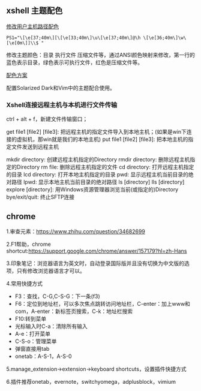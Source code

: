 ## xshell 主题配色

[修改用户主机路径配色](https://blog.csdn.net/baidu_41858278/article/details/87874812)

`PS1="\[\e[37;40m\][\[\e[33;40m\]\u\[\e[37;40m\]@\h \[\e[36;40m\]\w\[\e[0m\]]\\$ "`

修改主题颜色：目录 执行文件 压缩文件等，通过ANSI颜色映射来修改，第一行的蓝色表示目录，绿色表示可执行文件，红色是压缩文件等。

[配色方案](https://blog.csdn.net/zklth/article/details/39479007)

配置Solarized Dark和Vim中的主题配合使用。

### Xshell连接远程主机与本机进行文件传输

ctrl + alt + f，新建文件传输窗口；

get file1 [file2] [file3]: 把远程主机的指定文件导入到本地主机；(如果是win下连接的虚拟机，那win就是我们的本地主机)
put file1 [file2] [file3]: 把本地主机的指定文件发送到远程主机

mkdir directory: 创建远程主机指定的Directory
rmdir directory: 删除远程主机指定的Directory 
rm file: 删除远程主机指定的文件
cd directory: 打开远程主机指定的目录
lcd directory: 打开本地主机指定的目录
pwd: 显示远程主机当前目录的绝对路径
lpwd: 显示本地主机当前目录的绝对路径
ls [directory]
lls [directory]
explore [directory]: 用Windows资源管理器浏览当前(或指定的)Directory
bye/exit/quit: 终止SFTP连接 

## chrome

1.审查元素：https://www.zhihu.com/question/34682699

2.F1帮助，chrome shortcut:https://support.google.com/chrome/answer/157179?hl=zh-Hans

3.印象笔记：浏览器语言为英文时，自动登录国际版并且没有切换为中文版的选项，只有修改浏览器语言才可以。

4.常用快捷方式

+ F3：查找，C-G,C-S-G：下一条(f3)
+ F6：定位到地址栏，可以多次焦点跳转访问地址栏，C-enter：加上www和com，A-enter：新标签页搜索，C-k：地址栏搜索
+ F10:转到菜单
+ 光标输入时C-a：清除所有输入
+ A-e：打开菜单
+ C-S-o：管理菜单
+ 弹窗直接用tab
+ onetab：A-S-1，A-S-0

5.manage_extension->extension->keyboard shortcuts，设置插件快捷方式

6.插件推荐onetab，evernote，switchyomega，adplusblock，vimium
